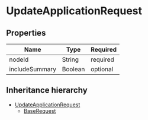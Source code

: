 

# UpdateApplicationRequest

## Properties

Name | Type | Required
-------- | -------- | --------
nodeId | String | required
includeSummary | Boolean | optional




## Inheritance hierarchy


* [UpdateApplicationRequest](UpdateApplicationRequest.md)
    * [BaseRequest](BaseRequest.md)
